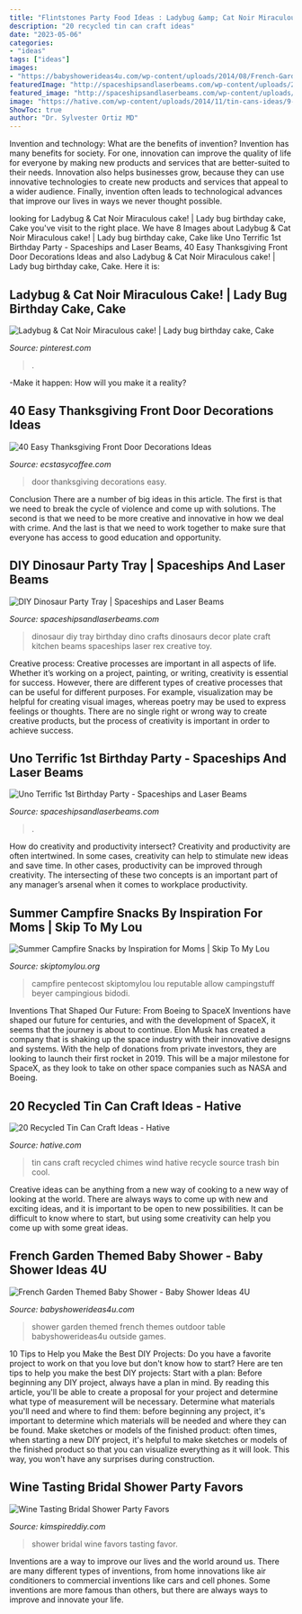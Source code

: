 ```yaml
---
title: "Flintstones Party Food Ideas : Ladybug &amp; Cat Noir Miraculous Cake!"
description: "20 recycled tin can craft ideas"
date: "2023-05-06"
categories:
- "ideas"
tags: ["ideas"]
images:
- "https://babyshowerideas4u.com/wp-content/uploads/2014/08/French-Garden-Themed-Baby-Shower-food.jpg"
featuredImage: "http://spaceshipsandlaserbeams.com/wp-content/uploads/2015/09/diy-dinosaur-party-ideas-tray-54.jpg"
featured_image: "http://spaceshipsandlaserbeams.com/wp-content/uploads/2015/09/diy-dinosaur-party-ideas-tray-54.jpg"
image: "https://hative.com/wp-content/uploads/2014/11/tin-cans-ideas/9-wind-chimes-made-from-cans.jpg"
ShowToc: true
author: "Dr. Sylvester Ortiz MD"
---
```



Invention and technology: What are the benefits of invention?
Invention has many benefits for society. For one, innovation can improve the quality of life for everyone by making new products and services that are better-suited to their needs. Innovation also helps businesses grow, because they can use innovative technologies to create new products and services that appeal to a wider audience. Finally, invention often leads to technological advances that improve our lives in ways we never thought possible.

	

		
looking for Ladybug &amp; Cat Noir Miraculous cake! | Lady bug birthday cake, Cake you've visit to the right place. We have 8 Images about Ladybug &amp; Cat Noir Miraculous cake! | Lady bug birthday cake, Cake like Uno Terrific 1st Birthday Party - Spaceships and Laser Beams, 40 Easy Thanksgiving Front Door Decorations Ideas and also Ladybug &amp; Cat Noir Miraculous cake! | Lady bug birthday cake, Cake. Here it is:
		
    
## Ladybug &amp; Cat Noir Miraculous Cake! | Lady Bug Birthday Cake, Cake

<img loading=lazy src="https://i.pinimg.com/736x/08/d4/ca/08d4ca2809ecd80cc8906df9670caa9b.jpg" onerror="this.onerror=null;this.src='https://tse1.mm.bing.net/th?id=OIP.pjUFMxjBGH-zoxNLoxR0WAHaKz&amp;pid=15.1';" alt="Ladybug &amp; Cat Noir Miraculous cake! | Lady bug birthday cake, Cake">

_Source: pinterest.com_

>. 

	

-Make it happen: How will you make it a reality?

    
## 40 Easy Thanksgiving Front Door Decorations Ideas

<img loading=lazy src="https://i1.wp.com/www.ecstasycoffee.com/wp-content/uploads/2016/10/Thanksgiving-Front-Door-Decorations-13.jpg?resize=510%2C680" onerror="this.onerror=null;this.src='https://tse1.mm.bing.net/th?id=OIP.ftgLEwJowab5hv_kvsBSpwHaJ4&amp;pid=15.1';" alt="40 Easy Thanksgiving Front Door Decorations Ideas">

_Source: ecstasycoffee.com_

>door thanksgiving decorations easy. 

	

Conclusion
There are a number of big ideas in this article. The first is that we need to break the cycle of violence and come up with solutions. The second is that we need to be more creative and innovative in how we deal with crime. And the last is that we need to work together to make sure that everyone has access to good education and opportunity.

    
## DIY Dinosaur Party Tray | Spaceships And Laser Beams

<img loading=lazy src="http://spaceshipsandlaserbeams.com/wp-content/uploads/2015/09/diy-dinosaur-party-ideas-tray-54.jpg" onerror="this.onerror=null;this.src='https://tse2.mm.bing.net/th?id=OIP.y598M2WpvLMPU1EZHjrcTgHaKl&amp;pid=15.1';" alt="DIY Dinosaur Party Tray | Spaceships and Laser Beams">

_Source: spaceshipsandlaserbeams.com_

>dinosaur diy tray birthday dino crafts dinosaurs decor plate craft kitchen beams spaceships laser rex creative toy. 

	

Creative process:
Creative processes are important in all aspects of life. Whether it’s working on a project, painting, or writing, creativity is essential for success. However, there are different types of creative processes that can be useful for different purposes. For example, visualization may be helpful for creating visual images, whereas poetry may be used to express feelings or thoughts. There are no single right or wrong way to create creative products, but the process of creativity is important in order to achieve success.

    
## Uno Terrific 1st Birthday Party - Spaceships And Laser Beams

<img loading=lazy src="https://spaceshipsandlaserbeams.com/wp-content/uploads/2015/09/uno-birthday-party-ideas.jpg" onerror="this.onerror=null;this.src='https://tse1.mm.bing.net/th?id=OIP.hqK4rGpqvacX6IB3VZCt7gHaLH&amp;pid=15.1';" alt="Uno Terrific 1st Birthday Party - Spaceships and Laser Beams">

_Source: spaceshipsandlaserbeams.com_

>. 

	

How do creativity and productivity intersect?
Creativity and productivity are often intertwined. In some cases, creativity can help to stimulate new ideas and save time. In other cases, productivity can be improved through creativity. The intersecting of these two concepts is an important part of any manager’s arsenal when it comes to workplace productivity.

    
## Summer Campfire Snacks By Inspiration For Moms | Skip To My Lou

<img loading=lazy src="https://www.skiptomylou.org/wp-content/uploads/2015/07/Summer-Campfire-Snacks-1.jpg" onerror="this.onerror=null;this.src='https://tse1.mm.bing.net/th?id=OIP.D75U69DuNahqdK9upf8hIQHaJ4&amp;pid=15.1';" alt="Summer Campfire Snacks by Inspiration for Moms | Skip To My Lou">

_Source: skiptomylou.org_

>campfire pentecost skiptomylou lou reputable allow campingstuff beyer campingious bidodi. 

	

Inventions That Shaped Our Future: From Boeing to SpaceX
Inventions have shaped our future for centuries, and with the development of SpaceX, it seems that the journey is about to continue. Elon Musk has created a company that is shaking up the space industry with their innovative designs and systems. With the help of donations from private investors, they are looking to launch their first rocket in 2019. This will be a major milestone for SpaceX, as they look to take on other space companies such as NASA and Boeing.

    
## 20 Recycled Tin Can Craft Ideas - Hative

<img loading=lazy src="https://hative.com/wp-content/uploads/2014/11/tin-cans-ideas/9-wind-chimes-made-from-cans.jpg" onerror="this.onerror=null;this.src='https://tse3.mm.bing.net/th?id=OIP.A7kzQFoSWGa6P6BLWcw-QQHaLK&amp;pid=15.1';" alt="20 Recycled Tin Can Craft Ideas - Hative">

_Source: hative.com_

>tin cans craft recycled chimes wind hative recycle source trash bin cool. 

	

Creative ideas can be anything from a new way of cooking to a new way of looking at the world. There are always ways to come up with new and exciting ideas, and it is important to be open to new possibilities. It can be difficult to know where to start, but using some creativity can help you come up with some great ideas.

    
## French Garden Themed Baby Shower - Baby Shower Ideas 4U

<img loading=lazy src="https://babyshowerideas4u.com/wp-content/uploads/2014/08/French-Garden-Themed-Baby-Shower-food.jpg" onerror="this.onerror=null;this.src='https://tse1.mm.bing.net/th?id=OIP.lKxXrSLzYv4qt6CLCObJAwHaLI&amp;pid=15.1';" alt="French Garden Themed Baby Shower - Baby Shower Ideas 4U">

_Source: babyshowerideas4u.com_

>shower garden themed french themes outdoor table babyshowerideas4u outside games. 

	

10 Tips to Help you Make the Best DIY Projects:
Do you have a favorite project to work on that you love but don't know how to start? Here are ten tips to help you make the best DIY projects: 
Start with a plan: Before beginning any DIY project, always have a plan in mind. By reading this article, you'll be able to create a proposal for your project and determine what type of measurement will be necessary. Determine what materials you'll need and where to find them: before beginning any project, it's important to determine which materials will be needed and where they can be found. Make sketches or models of the finished product: often times, when starting a new DIY project, it's helpful to make sketches or models of the finished product so that you can visualize everything as it will look. This way, you won't have any surprises during construction.

    
## Wine Tasting Bridal Shower Party Favors

<img loading=lazy src="https://kimspireddiy.com/wp-content/uploads/2018/01/wine-tasting-bridal-shower-favor-idea.jpg" onerror="this.onerror=null;this.src='https://tse2.mm.bing.net/th?id=OIP.GqVDklP20zeIX_0ceVrBsQHaLH&amp;pid=15.1';" alt="Wine Tasting Bridal Shower Party Favors">

_Source: kimspireddiy.com_

>shower bridal wine favors tasting favor. 

	

Inventions are a way to improve our lives and the world around us. There are many different types of inventions, from home innovations like air conditioners to commercial inventions like cars and cell phones. Some inventions are more famous than others, but there are always ways to improve and innovate your life.

